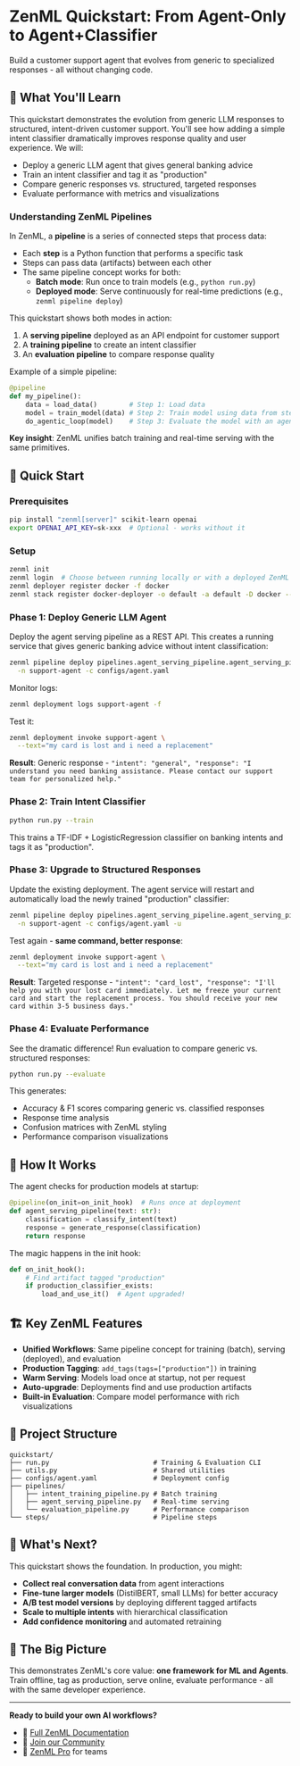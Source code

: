 # ZenML Quickstart: From Agent-Only to Agent+Classifier

Build a customer support agent that evolves from generic to specialized responses - all without changing code.

## 🎯 What You'll Learn

This quickstart demonstrates the evolution from generic LLM responses to structured, intent-driven customer support. You'll see how adding a simple intent classifier dramatically improves response quality and user experience. We will:

- Deploy a generic LLM agent that gives general banking advice
- Train an intent classifier and tag it as "production"
- Compare generic responses vs. structured, targeted responses
- Evaluate performance with metrics and visualizations

### Understanding ZenML Pipelines

In ZenML, a **pipeline** is a series of connected steps that process data:
- Each **step** is a Python function that performs a specific task
- Steps can pass data (artifacts) between each other
- The same pipeline concept works for both:
  - **Batch mode**: Run once to train models (e.g., `python run.py`)
  - **Deployed mode**: Serve continuously for real-time predictions (e.g., `zenml pipeline deploy`)

This quickstart shows both modes in action:
1. A **serving pipeline** deployed as an API endpoint for customer support
2. A **training pipeline** to create an intent classifier
3. An **evaluation pipeline** to compare response quality

Example of a simple pipeline:

```python
@pipeline
def my_pipeline():
    data = load_data()        # Step 1: Load data
    model = train_model(data) # Step 2: Train model using data from step 1
    do_agentic_loop(model)    # Step 3: Evaluate the model with an agent (toy example)
```

**Key insight**: ZenML unifies batch training and real-time serving with the same primitives.

## 🚀 Quick Start

### Prerequisites
```bash
pip install "zenml[server]" scikit-learn openai
export OPENAI_API_KEY=sk-xxx  # Optional - works without it
```

### Setup
```bash
zenml init
zenml login  # Choose between running locally or with a deployed ZenML server
zenml deployer register docker -f docker
zenml stack register docker-deployer -o default -a default -D docker --set
```

### Phase 1: Deploy Generic LLM Agent

Deploy the agent serving pipeline as a REST API. This creates a running service that gives generic banking advice without intent classification:

```bash
zenml pipeline deploy pipelines.agent_serving_pipeline.agent_serving_pipeline \
  -n support-agent -c configs/agent.yaml
```

Monitor logs:
```bash
zenml deployment logs support-agent -f
```

Test it:
```bash
zenml deployment invoke support-agent \
  --text="my card is lost and i need a replacement"
```

**Result**: Generic response - `"intent": "general", "response": "I understand you need banking assistance. Please contact our support team for personalized help."`

### Phase 2: Train Intent Classifier

```bash
python run.py --train
```

This trains a TF-IDF + LogisticRegression classifier on banking intents and tags it as "production".

### Phase 3: Upgrade to Structured Responses

Update the existing deployment. The agent service will restart and automatically load the newly trained "production" classifier:

```bash
zenml pipeline deploy pipelines.agent_serving_pipeline.agent_serving_pipeline \
  -n support-agent -c configs/agent.yaml -u
```

Test again - **same command, better response**:
```bash
zenml deployment invoke support-agent \
  --text="my card is lost and i need a replacement"
```

**Result**: Targeted response - `"intent": "card_lost", "response": "I'll help you with your lost card immediately. Let me freeze your current card and start the replacement process. You should receive your new card within 3-5 business days."`

### Phase 4: Evaluate Performance

See the dramatic difference! Run evaluation to compare generic vs. structured responses:

```bash
python run.py --evaluate
```

This generates:
- Accuracy & F1 scores comparing generic vs. classified responses
- Response time analysis
- Confusion matrices with ZenML styling
- Performance comparison visualizations

## 🤖 How It Works

The agent checks for production models at startup:

```python
@pipeline(on_init=on_init_hook)  # Runs once at deployment
def agent_serving_pipeline(text: str):
    classification = classify_intent(text)
    response = generate_response(classification)
    return response
```

The magic happens in the init hook:
```python
def on_init_hook():
    # Find artifact tagged "production"
    if production_classifier_exists:
        load_and_use_it()  # Agent upgraded!
```

## 🏗️ Key ZenML Features

- **Unified Workflows**: Same pipeline concept for training (batch), serving (deployed), and evaluation
- **Production Tagging**: `add_tags(tags=["production"])` in training
- **Warm Serving**: Models load once at startup, not per request
- **Auto-upgrade**: Deployments find and use production artifacts
- **Built-in Evaluation**: Compare model performance with rich visualizations

## 📁 Project Structure

```
quickstart/
├── run.py                          # Training & Evaluation CLI
├── utils.py                        # Shared utilities
├── configs/agent.yaml              # Deployment config
├── pipelines/
│   ├── intent_training_pipeline.py # Batch training
│   ├── agent_serving_pipeline.py   # Real-time serving
│   └── evaluation_pipeline.py      # Performance comparison
└── steps/                          # Pipeline steps
```

## 🔄 What's Next?

This quickstart shows the foundation. In production, you might:

- **Collect real conversation data** from agent interactions
- **Fine-tune larger models** (DistilBERT, small LLMs) for better accuracy
- **A/B test model versions** by deploying different tagged artifacts
- **Scale to multiple intents** with hierarchical classification
- **Add confidence monitoring** and automated retraining

## 🎯 The Big Picture

This demonstrates ZenML's core value: **one framework for ML and Agents**. Train offline, tag as production, serve online, evaluate performance - all with the same developer experience.

---

**Ready to build your own AI workflows?**

- 📖 [Full ZenML Documentation](https://docs.zenml.io/)
- 💬 [Join our Community](https://zenml.io/slack)
- 🏢 [ZenML Pro](https://zenml.io/pro) for teams